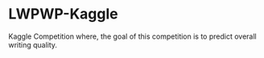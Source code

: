 # LWPWP-Kaggle
Kaggle Competition where, the goal of this competition is to predict overall writing quality.
